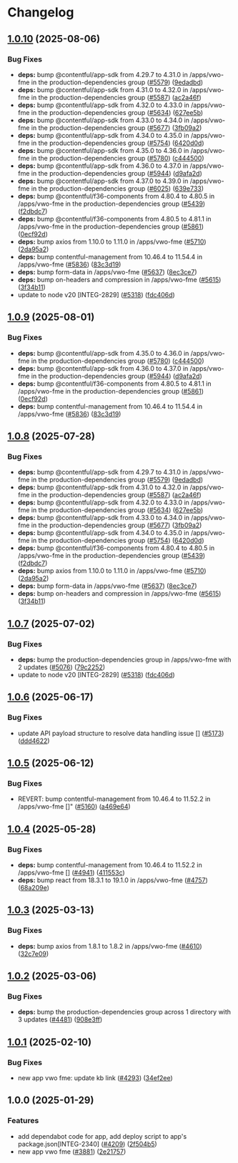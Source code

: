 # Changelog

## [1.0.10](https://github.com/vwointegration/marketplace-partner-apps/compare/vwo-fme-v1.0.9...vwo-fme-v1.0.10) (2025-08-06)


### Bug Fixes

* **deps:** bump @contentful/app-sdk from 4.29.7 to 4.31.0 in /apps/vwo-fme in the production-dependencies group ([#5579](https://github.com/vwointegration/marketplace-partner-apps/issues/5579)) ([9edadbd](https://github.com/vwointegration/marketplace-partner-apps/commit/9edadbdf1fc16bdb64651c428d163d19f5e911cc))
* **deps:** bump @contentful/app-sdk from 4.31.0 to 4.32.0 in /apps/vwo-fme in the production-dependencies group ([#5587](https://github.com/vwointegration/marketplace-partner-apps/issues/5587)) ([ac2a46f](https://github.com/vwointegration/marketplace-partner-apps/commit/ac2a46f061304e7265f6391845094b599886a7ac))
* **deps:** bump @contentful/app-sdk from 4.32.0 to 4.33.0 in /apps/vwo-fme in the production-dependencies group ([#5634](https://github.com/vwointegration/marketplace-partner-apps/issues/5634)) ([627ee5b](https://github.com/vwointegration/marketplace-partner-apps/commit/627ee5be1724766183660d6d13251484b9696282))
* **deps:** bump @contentful/app-sdk from 4.33.0 to 4.34.0 in /apps/vwo-fme in the production-dependencies group ([#5677](https://github.com/vwointegration/marketplace-partner-apps/issues/5677)) ([3fb09a2](https://github.com/vwointegration/marketplace-partner-apps/commit/3fb09a2961442e5d08caa4b95caf8cc44c52e0fb))
* **deps:** bump @contentful/app-sdk from 4.34.0 to 4.35.0 in /apps/vwo-fme in the production-dependencies group ([#5754](https://github.com/vwointegration/marketplace-partner-apps/issues/5754)) ([6420d0d](https://github.com/vwointegration/marketplace-partner-apps/commit/6420d0d5b910b9cadf990a0299150cd279cca243))
* **deps:** bump @contentful/app-sdk from 4.35.0 to 4.36.0 in /apps/vwo-fme in the production-dependencies group ([#5780](https://github.com/vwointegration/marketplace-partner-apps/issues/5780)) ([c444500](https://github.com/vwointegration/marketplace-partner-apps/commit/c444500209c70074a3db9f55de79c207127a8f22))
* **deps:** bump @contentful/app-sdk from 4.36.0 to 4.37.0 in /apps/vwo-fme in the production-dependencies group ([#5944](https://github.com/vwointegration/marketplace-partner-apps/issues/5944)) ([d9afa2d](https://github.com/vwointegration/marketplace-partner-apps/commit/d9afa2dffeee776ac76536beacfce6a0589669cd))
* **deps:** bump @contentful/app-sdk from 4.37.0 to 4.39.0 in /apps/vwo-fme in the production-dependencies group ([#6025](https://github.com/vwointegration/marketplace-partner-apps/issues/6025)) ([639e733](https://github.com/vwointegration/marketplace-partner-apps/commit/639e7337c57735ffc240006fb837c47ce487c2cd))
* **deps:** bump @contentful/f36-components from 4.80.4 to 4.80.5 in /apps/vwo-fme in the production-dependencies group ([#5439](https://github.com/vwointegration/marketplace-partner-apps/issues/5439)) ([f2dbdc7](https://github.com/vwointegration/marketplace-partner-apps/commit/f2dbdc7147095af61f16697ea26523b3eec46352))
* **deps:** bump @contentful/f36-components from 4.80.5 to 4.81.1 in /apps/vwo-fme in the production-dependencies group ([#5861](https://github.com/vwointegration/marketplace-partner-apps/issues/5861)) ([0ecf92d](https://github.com/vwointegration/marketplace-partner-apps/commit/0ecf92db3ea0df95846e882a4c160fbf7d1f2687))
* **deps:** bump axios from 1.10.0 to 1.11.0 in /apps/vwo-fme ([#5710](https://github.com/vwointegration/marketplace-partner-apps/issues/5710)) ([2da95a2](https://github.com/vwointegration/marketplace-partner-apps/commit/2da95a21ba9415561fc6635cf6a32403856c833d))
* **deps:** bump contentful-management from 10.46.4 to 11.54.4 in /apps/vwo-fme ([#5836](https://github.com/vwointegration/marketplace-partner-apps/issues/5836)) ([83c3d19](https://github.com/vwointegration/marketplace-partner-apps/commit/83c3d196747c3fe68ad3b9a08725a6cc9003e092))
* **deps:** bump form-data in /apps/vwo-fme ([#5637](https://github.com/vwointegration/marketplace-partner-apps/issues/5637)) ([8ec3ce7](https://github.com/vwointegration/marketplace-partner-apps/commit/8ec3ce7c306436c1ca4ce39f7af26899fea9d5b9))
* **deps:** bump on-headers and compression in /apps/vwo-fme ([#5615](https://github.com/vwointegration/marketplace-partner-apps/issues/5615)) ([3f34b11](https://github.com/vwointegration/marketplace-partner-apps/commit/3f34b115f3c7b3f3a3173379d71c00d28e9eeb55))
* update to node v20 [INTEG-2829] ([#5318](https://github.com/vwointegration/marketplace-partner-apps/issues/5318)) ([fdc406d](https://github.com/vwointegration/marketplace-partner-apps/commit/fdc406d9328bc6279abb658dcf5a1bf28795a449))

## [1.0.9](https://github.com/contentful/marketplace-partner-apps/compare/vwo-fme-v1.0.8...vwo-fme-v1.0.9) (2025-08-01)


### Bug Fixes

* **deps:** bump @contentful/app-sdk from 4.35.0 to 4.36.0 in /apps/vwo-fme in the production-dependencies group ([#5780](https://github.com/contentful/marketplace-partner-apps/issues/5780)) ([c444500](https://github.com/contentful/marketplace-partner-apps/commit/c444500209c70074a3db9f55de79c207127a8f22))
* **deps:** bump @contentful/app-sdk from 4.36.0 to 4.37.0 in /apps/vwo-fme in the production-dependencies group ([#5944](https://github.com/contentful/marketplace-partner-apps/issues/5944)) ([d9afa2d](https://github.com/contentful/marketplace-partner-apps/commit/d9afa2dffeee776ac76536beacfce6a0589669cd))
* **deps:** bump @contentful/f36-components from 4.80.5 to 4.81.1 in /apps/vwo-fme in the production-dependencies group ([#5861](https://github.com/contentful/marketplace-partner-apps/issues/5861)) ([0ecf92d](https://github.com/contentful/marketplace-partner-apps/commit/0ecf92db3ea0df95846e882a4c160fbf7d1f2687))
* **deps:** bump contentful-management from 10.46.4 to 11.54.4 in /apps/vwo-fme ([#5836](https://github.com/contentful/marketplace-partner-apps/issues/5836)) ([83c3d19](https://github.com/contentful/marketplace-partner-apps/commit/83c3d196747c3fe68ad3b9a08725a6cc9003e092))

## [1.0.8](https://github.com/contentful/marketplace-partner-apps/compare/vwo-fme-v1.0.7...vwo-fme-v1.0.8) (2025-07-28)


### Bug Fixes

* **deps:** bump @contentful/app-sdk from 4.29.7 to 4.31.0 in /apps/vwo-fme in the production-dependencies group ([#5579](https://github.com/contentful/marketplace-partner-apps/issues/5579)) ([9edadbd](https://github.com/contentful/marketplace-partner-apps/commit/9edadbdf1fc16bdb64651c428d163d19f5e911cc))
* **deps:** bump @contentful/app-sdk from 4.31.0 to 4.32.0 in /apps/vwo-fme in the production-dependencies group ([#5587](https://github.com/contentful/marketplace-partner-apps/issues/5587)) ([ac2a46f](https://github.com/contentful/marketplace-partner-apps/commit/ac2a46f061304e7265f6391845094b599886a7ac))
* **deps:** bump @contentful/app-sdk from 4.32.0 to 4.33.0 in /apps/vwo-fme in the production-dependencies group ([#5634](https://github.com/contentful/marketplace-partner-apps/issues/5634)) ([627ee5b](https://github.com/contentful/marketplace-partner-apps/commit/627ee5be1724766183660d6d13251484b9696282))
* **deps:** bump @contentful/app-sdk from 4.33.0 to 4.34.0 in /apps/vwo-fme in the production-dependencies group ([#5677](https://github.com/contentful/marketplace-partner-apps/issues/5677)) ([3fb09a2](https://github.com/contentful/marketplace-partner-apps/commit/3fb09a2961442e5d08caa4b95caf8cc44c52e0fb))
* **deps:** bump @contentful/app-sdk from 4.34.0 to 4.35.0 in /apps/vwo-fme in the production-dependencies group ([#5754](https://github.com/contentful/marketplace-partner-apps/issues/5754)) ([6420d0d](https://github.com/contentful/marketplace-partner-apps/commit/6420d0d5b910b9cadf990a0299150cd279cca243))
* **deps:** bump @contentful/f36-components from 4.80.4 to 4.80.5 in /apps/vwo-fme in the production-dependencies group ([#5439](https://github.com/contentful/marketplace-partner-apps/issues/5439)) ([f2dbdc7](https://github.com/contentful/marketplace-partner-apps/commit/f2dbdc7147095af61f16697ea26523b3eec46352))
* **deps:** bump axios from 1.10.0 to 1.11.0 in /apps/vwo-fme ([#5710](https://github.com/contentful/marketplace-partner-apps/issues/5710)) ([2da95a2](https://github.com/contentful/marketplace-partner-apps/commit/2da95a21ba9415561fc6635cf6a32403856c833d))
* **deps:** bump form-data in /apps/vwo-fme ([#5637](https://github.com/contentful/marketplace-partner-apps/issues/5637)) ([8ec3ce7](https://github.com/contentful/marketplace-partner-apps/commit/8ec3ce7c306436c1ca4ce39f7af26899fea9d5b9))
* **deps:** bump on-headers and compression in /apps/vwo-fme ([#5615](https://github.com/contentful/marketplace-partner-apps/issues/5615)) ([3f34b11](https://github.com/contentful/marketplace-partner-apps/commit/3f34b115f3c7b3f3a3173379d71c00d28e9eeb55))

## [1.0.7](https://github.com/contentful/marketplace-partner-apps/compare/vwo-fme-v1.0.6...vwo-fme-v1.0.7) (2025-07-02)


### Bug Fixes

* **deps:** bump the production-dependencies group in /apps/vwo-fme with 2 updates ([#5076](https://github.com/contentful/marketplace-partner-apps/issues/5076)) ([79c2252](https://github.com/contentful/marketplace-partner-apps/commit/79c2252ac4e17488cc7fea05051dc60724e6e16f))
* update to node v20 [INTEG-2829] ([#5318](https://github.com/contentful/marketplace-partner-apps/issues/5318)) ([fdc406d](https://github.com/contentful/marketplace-partner-apps/commit/fdc406d9328bc6279abb658dcf5a1bf28795a449))

## [1.0.6](https://github.com/contentful/marketplace-partner-apps/compare/vwo-fme-v1.0.5...vwo-fme-v1.0.6) (2025-06-17)


### Bug Fixes

* update API payload structure to resolve data handling issue [] ([#5173](https://github.com/contentful/marketplace-partner-apps/issues/5173)) ([ddd4622](https://github.com/contentful/marketplace-partner-apps/commit/ddd4622e89d3ec4b5c340b53984add17a5e3ec13))

## [1.0.5](https://github.com/contentful/marketplace-partner-apps/compare/vwo-fme-v1.0.4...vwo-fme-v1.0.5) (2025-06-12)


### Bug Fixes

* REVERT: bump contentful-management from 10.46.4 to 11.52.2 in /apps/vwo-fme []" ([#5160](https://github.com/contentful/marketplace-partner-apps/issues/5160)) ([a469e64](https://github.com/contentful/marketplace-partner-apps/commit/a469e6408e67050bcbce8792919d5e03ef5f0900))

## [1.0.4](https://github.com/contentful/marketplace-partner-apps/compare/vwo-fme-v1.0.3...vwo-fme-v1.0.4) (2025-05-28)


### Bug Fixes

* **deps:** bump contentful-management from 10.46.4 to 11.52.2 in /apps/vwo-fme [] ([#4941](https://github.com/contentful/marketplace-partner-apps/issues/4941)) ([411553c](https://github.com/contentful/marketplace-partner-apps/commit/411553c513562b8b3732f14b054174d3f4fa8e01))
* **deps:** bump react from 18.3.1 to 19.1.0 in /apps/vwo-fme ([#4757](https://github.com/contentful/marketplace-partner-apps/issues/4757)) ([68a209e](https://github.com/contentful/marketplace-partner-apps/commit/68a209e1406d9261614c861ae02dcc9f3beff35a))

## [1.0.3](https://github.com/contentful/marketplace-partner-apps/compare/vwo-fme-v1.0.2...vwo-fme-v1.0.3) (2025-03-13)


### Bug Fixes

* **deps:** bump axios from 1.8.1 to 1.8.2 in /apps/vwo-fme ([#4610](https://github.com/contentful/marketplace-partner-apps/issues/4610)) ([32c7e09](https://github.com/contentful/marketplace-partner-apps/commit/32c7e0954d800114f340d296f28a4ac3f26c3897))

## [1.0.2](https://github.com/contentful/marketplace-partner-apps/compare/vwo-fme-v1.0.1...vwo-fme-v1.0.2) (2025-03-06)


### Bug Fixes

* **deps:** bump the production-dependencies group across 1 directory with 3 updates ([#4481](https://github.com/contentful/marketplace-partner-apps/issues/4481)) ([908e3ff](https://github.com/contentful/marketplace-partner-apps/commit/908e3ffcf52f617c2a3d81d3191fce34086a2d26))

## [1.0.1](https://github.com/contentful/marketplace-partner-apps/compare/vwo-fme-v1.0.0...vwo-fme-v1.0.1) (2025-02-10)


### Bug Fixes

* new app vwo fme: update kb link ([#4293](https://github.com/contentful/marketplace-partner-apps/issues/4293)) ([34ef2ee](https://github.com/contentful/marketplace-partner-apps/commit/34ef2ee3ff896236e1aeba759e121fe311af855e))

## 1.0.0 (2025-01-29)


### Features

* add dependabot code for app, add deploy script to app's package.json[INTEG-2340] ([#4209](https://github.com/contentful/marketplace-partner-apps/issues/4209)) ([2f504b5](https://github.com/contentful/marketplace-partner-apps/commit/2f504b5326f161f32ea84614c39d732cd350d3c8))
* new app vwo fme ([#3881](https://github.com/contentful/marketplace-partner-apps/issues/3881)) ([2e21757](https://github.com/contentful/marketplace-partner-apps/commit/2e2175712f28e8786d8c26acb22e4d826e338c52))
